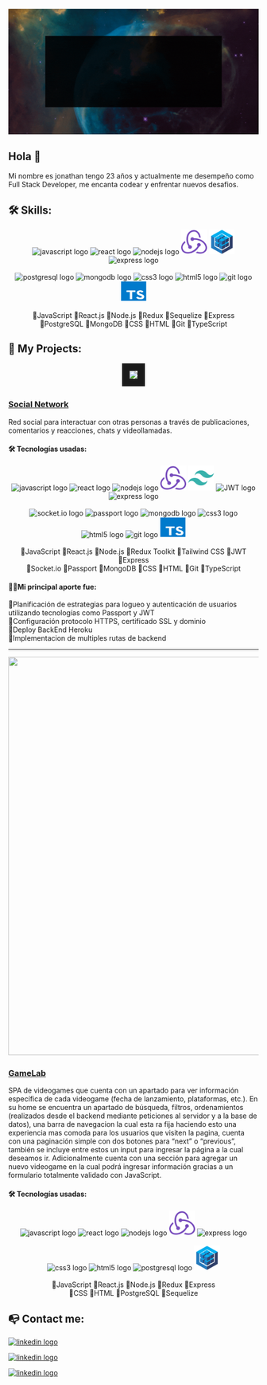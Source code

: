 ![](https://raw.githubusercontent.com/laguado415/About/main/assets/images/Bienvenido.gif)

## Hola 👋

 Mi nombre es jonathan tengo 23 años y actualmente me desempeño como Full Stack Developer, me encanta codear y enfrentar nuevos desafios.
  
## 🛠 Skills:
 
<div align="center">
 
  <img  src="https://cdn.jsdelivr.net/gh/devicons/devicon/icons/javascript/javascript-original.svg" height="50" width="52" alt="javascript logo"  />
  <img  src="https://cdn.jsdelivr.net/gh/devicons/devicon/icons/react/react-original.svg" height="50" width="52" alt="react logo"  /> 
  <img  src="https://cdn.jsdelivr.net/gh/devicons/devicon/icons/nodejs/nodejs-original.svg" height="50" width="52" alt="nodejs logo"  />
  <img  src="https://raw.githubusercontent.com/devicons/devicon/1119b9f84c0290e0f0b38982099a2bd027a48bf1/icons/redux/redux-original.svg" height="50" width="52" alt="redux logo"  />
  <img  src="https://raw.githubusercontent.com/devicons/devicon/1119b9f84c0290e0f0b38982099a2bd027a48bf1/icons/sequelize/sequelize-original.svg" height="50" width="52" alt="sequelize logo"  />
  <img  src="https://www.nextontop.com/assets/img/services/web/expressjs.svg" height="55" width="80" alt="express logo"  />
   <br>
   <br> 
  <img  src="https://cdn.jsdelivr.net/gh/devicons/devicon/icons/postgresql/postgresql-original.svg" height="40" width="40" alt="postgresql logo"  />
  <img  src="https://cdn.jsdelivr.net/gh/devicons/devicon/icons/mongodb/mongodb-original.svg" height="40" width="52" alt="mongodb logo"  />
  <img  src="https://cdn.jsdelivr.net/gh/devicons/devicon/icons/css3/css3-original.svg" height="40" width="52" alt="css3 logo"  />
  <img  src="https://cdn.jsdelivr.net/gh/devicons/devicon/icons/html5/html5-original.svg" height="40" width="52" alt="html5 logo"  />
  <img  src="https://cdn.jsdelivr.net/gh/devicons/devicon/icons/git/git-original.svg" height="40" width="52" alt="git logo"  />
  <img  src="https://raw.githubusercontent.com/devicons/devicon/1119b9f84c0290e0f0b38982099a2bd027a48bf1/icons/typescript/typescript-plain.svg" height="40" width="52" alt="TypeScript logo"  />
 <br>
 <br>
 <div>
       🔹JavaScript
       🔹React.js
       🔹Node.js
       🔹Redux
       🔹Sequelize
       🔹Express<br>
       🔹PostgreSQL
       🔹MongoDB
       🔹CSS
       🔹HTML
       🔹Git
       🔹TypeScript
  </div> 
 
</div>
  
## 🚀 My Projects:

<p align="center">
<a href="https://github.com/llsonyll/social_network" target="_blank">
  <img aling="center" border= 15px; height="360" src="https://res.cloudinary.com/dnw4kirdp/image/upload/v1660693402/Group_108_2_phmvaw.png""/>
</a>
</br>
</p>

### [Social Network](https://www.socialn.me)

Red social para interactuar con otras personas a través de publicaciones, comentarios y reacciones, chats y videollamadas.

#### 🛠 Tecnologías usadas:  
                                                                                                                                            
<div align="center">
   <img  src="https://cdn.jsdelivr.net/gh/devicons/devicon/icons/javascript/javascript-original.svg" height="50" width="52" alt="javascript logo"  />
  <img  src="https://cdn.jsdelivr.net/gh/devicons/devicon/icons/react/react-original.svg" height="50" width="52" alt="react logo"  /> 
  <img  src="https://cdn.jsdelivr.net/gh/devicons/devicon/icons/nodejs/nodejs-original.svg" height="50" width="52" alt="nodejs logo"  />
  <img  src="https://raw.githubusercontent.com/devicons/devicon/1119b9f84c0290e0f0b38982099a2bd027a48bf1/icons/redux/redux-original.svg" height="50" width="52" alt="redux logo"  />
  <img  src="https://raw.githubusercontent.com/devicons/devicon/1119b9f84c0290e0f0b38982099a2bd027a48bf1/icons/tailwindcss/tailwindcss-plain.svg" height="50" width="52" alt="tailwind CSS logo"  />
  <img  src="https://raw.githubusercontent.com/laguado415/laguado415/c1d6d27af91f7b38743c6fc2ff246c067137f563/assets/images/jwt-3.svg" height="45" width="40" alt="JWT logo"  />
  <img  src="https://www.nextontop.com/assets/img/services/web/expressjs.svg" height="55" width="80" alt="express logo"  />
   <br>
   <br> 
  <img  src="https://raw.githubusercontent.com/laguado415/laguado415/e064c4cab97c85a11d7c535952b18ba9511d0fe3/assets/images/socket2.svg" height="40" width="52" alt="socket.io logo"  />
  <img  src="https://raw.githubusercontent.com/laguado415/laguado415/1cd2486eb5621941af9e3fa9e0b7b05905e7447d/assets/images/passport.svg" height="40" width="52" alt="passport logo"  />
  <img  src="https://cdn.jsdelivr.net/gh/devicons/devicon/icons/mongodb/mongodb-original.svg" height="40" width="52" alt="mongodb logo"  />
  <img  src="https://cdn.jsdelivr.net/gh/devicons/devicon/icons/css3/css3-original.svg" height="40" width="52" alt="css3 logo"  />
  <img  src="https://cdn.jsdelivr.net/gh/devicons/devicon/icons/html5/html5-original.svg" height="40" width="52" alt="html5 logo"  />
  <img  src="https://cdn.jsdelivr.net/gh/devicons/devicon/icons/git/git-original.svg" height="40" width="52" alt="git logo"  />
  <img  src="https://raw.githubusercontent.com/devicons/devicon/1119b9f84c0290e0f0b38982099a2bd027a48bf1/icons/typescript/typescript-plain.svg" height="40" width="52" alt="TypeScript logo"  />
 <br>
 <br>
 <div>
       🔹JavaScript
       🔹React.js
       🔹Node.js
       🔹Redux Toolkit
       🔹Tailwind CSS
       🔹JWT
       🔹Express<br>
       🔹Socket.io
       🔹Passport
       🔹MongoDB
       🔹CSS
       🔹HTML
       🔹Git
       🔹TypeScript
  </div> 
 </div>
 
#### 👨‍💻Mi principal aporte fue:

🔹Planificación de estrategias para logueo y autenticación de usuarios utilizando tecnologías como Passport y JWT <br>
🔹Configuración protocolo HTTPS, certificado SSL y dominio <br>
🔹Deploy BackEnd Heroku <br>
🔹Implementacion de multiples rutas de backend <br>

<hr>

<p align="center">
<img  src="https://raw.githubusercontent.com/laguado415/laguado415/main/assets/images/Group%20109.png" width="650" height="800"/>
<p>  

 ### [GameLab](https://labgamepi.vercel.app)
 
SPA de videogames que cuenta con un apartado para ver información específica de cada videogame (fecha de lanzamiento, plataformas, etc.). En su home se encuentra un apartado de búsqueda, filtros, ordenamientos (realizados desde el backend mediante peticiones al servidor y a la base de datos), una barra de navegacion la cual esta ra fija haciendo esto una experiencia mas comoda para los usuarios que visiten la pagina, cuenta con una paginación simple con dos botones para “next” o “previous”, también se incluye entre estos un input para ingresar la página a la cual deseamos ir. Adicionalmente cuenta con una sección para agregar un nuevo videogame en la cual podrá ingresar información gracias a un formulario totalmente validado con JavaScript. 
 
 #### 🛠 Tecnologías usadas:  
                                                                                                                                            
<div align="center">
   <img  src="https://cdn.jsdelivr.net/gh/devicons/devicon/icons/javascript/javascript-original.svg" height="50" width="52" alt="javascript logo"  />
  <img  src="https://cdn.jsdelivr.net/gh/devicons/devicon/icons/react/react-original.svg" height="50" width="52" alt="react logo"  /> 
  <img  src="https://cdn.jsdelivr.net/gh/devicons/devicon/icons/nodejs/nodejs-original.svg" height="50" width="52" alt="nodejs logo"  />
  <img  src="https://raw.githubusercontent.com/devicons/devicon/1119b9f84c0290e0f0b38982099a2bd027a48bf1/icons/redux/redux-original.svg" height="50" width="52" alt="redux logo"  />
  <img  src="https://www.nextontop.com/assets/img/services/web/expressjs.svg" height="55" width="80" alt="express logo"  />
   <br>
   <br> 
  <img  src="https://cdn.jsdelivr.net/gh/devicons/devicon/icons/css3/css3-original.svg" height="40" width="52" alt="css3 logo"  />
  <img  src="https://cdn.jsdelivr.net/gh/devicons/devicon/icons/html5/html5-original.svg" height="40" width="52" alt="html5 logo"  />
  <img  src="https://cdn.jsdelivr.net/gh/devicons/devicon/icons/postgresql/postgresql-original.svg" height="40" width="40" alt="postgresql logo"  />
  <img  src="https://raw.githubusercontent.com/devicons/devicon/1119b9f84c0290e0f0b38982099a2bd027a48bf1/icons/sequelize/sequelize-original.svg" height="50" width="52" alt="sequelize logo"  />
 <br>
 <br>
 <div>
       🔹JavaScript
       🔹React.js
       🔹Node.js
       🔹Redux 
       🔹Express<br>
       🔹CSS
       🔹HTML
       🔹PostgreSQL
       🔹Sequelize
  </div> 
 </div>
 
                                                                                                                               
## 📭 Contact me:
                                                                                                                                            
<div align="left">
  <a href="https://www.linkedin.com/in/jonathan-laguado" target="_blank"> <img src="https://img.shields.io/static/v1?message=LinkedIn&logo=linkedin&label=&color=0077B5&logoColor=white&labelColor=&style=for-the-badge" height="35" alt="linkedin logo" /> </a>

<a href="jonathanlaguado.developer@gmail.com" target="_blank"> <img src="https://img.shields.io/static/v1?message=Gmail&logo=gmail&label=&color=ee4437&logoColor=white&labelColor=&style=for-the-badge" height="35" alt="linkedin logo" /> </a>

<a href="jonathanlaguado.developer@gmail.com" target="_blank"> <img src="https://img.shields.io/static/v1?message=WhatsApp&logo=WhatsApp&label=&color=00a700&logoColor=white&labelColor=&style=for-the-badge" height="35" alt="linkedin logo" /> </a>

</div>
